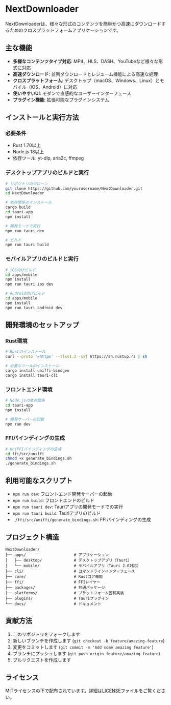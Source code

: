 # NextDownloader

NextDownloaderは、様々な形式のコンテンツを簡単かつ高速にダウンロードするためのクロスプラットフォームアプリケーションです。

## 主な機能

- **多様なコンテンツタイプ対応**: MP4、HLS、DASH、YouTubeなど様々な形式に対応
- **高速ダウンロード**: 並列ダウンロードとレジューム機能による高速な処理
- **クロスプラットフォーム**: デスクトップ（macOS、Windows、Linux）とモバイル（iOS、Android）に対応
- **使いやすいUI**: モダンで直感的なユーザーインターフェース
- **プラグイン機能**: 拡張可能なプラグインシステム

## インストールと実行方法

### 必要条件

- Rust 1.70以上
- Node.js 18以上
- 依存ツール: yt-dlp, aria2c, ffmpeg

### デスクトップアプリのビルドと実行

```bash
# リポジトリのクローン
git clone https://github.com/yourusername/NextDownloader.git
cd NextDownloader

# 依存関係のインストール
cargo build
cd tauri-app
npm install

# 開発モードで実行
npm run tauri dev

# ビルド
npm run tauri build
```

### モバイルアプリのビルドと実行

```bash
# iOS向けビルド
cd apps/mobile
npm install
npm run tauri ios dev

# Android向けビルド
cd apps/mobile
npm install
npm run tauri android dev
```

## 開発環境のセットアップ

### Rust環境

```bash
# Rustのインストール
curl --proto '=https' --tlsv1.2 -sSf https://sh.rustup.rs | sh

# 必要なツールのインストール
cargo install uniffi-bindgen
cargo install tauri-cli
```

### フロントエンド環境

```bash
# Node.jsの依存関係
cd tauri-app
npm install

# 開発サーバーの起動
npm run dev
```

### FFIバインディングの生成

```bash
# UniFFIバインディングの生成
cd ffi/src/uniffi
chmod +x generate_bindings.sh
./generate_bindings.sh
```

## 利用可能なスクリプト

- `npm run dev`: フロントエンド開発サーバーの起動
- `npm run build`: フロントエンドのビルド
- `npm run tauri dev`: Tauriアプリの開発モードでの実行
- `npm run tauri build`: Tauriアプリのビルド
- `./ffi/src/uniffi/generate_bindings.sh`: FFIバインディングの生成

## プロジェクト構造

```
NextDownloader/
├── apps/                     # アプリケーション
│   ├── desktop/              # デスクトップアプリ（Tauri）
│   └── mobile/               # モバイルアプリ（Tauri 2.0対応）
├── cli/                      # コマンドラインインターフェース
├── core/                     # Rustコア機能
├── ffi/                      # FFIレイヤー
├── packages/                 # 共通パッケージ
├── platforms/                # プラットフォーム固有実装
├── plugins/                  # Tauriプラグイン
└── docs/                     # ドキュメント
```

## 貢献方法

1. このリポジトリをフォークします
2. 新しいブランチを作成します (`git checkout -b feature/amazing-feature`)
3. 変更をコミットします (`git commit -m 'Add some amazing feature'`)
4. ブランチにプッシュします (`git push origin feature/amazing-feature`)
5. プルリクエストを作成します

## ライセンス

MITライセンスの下で配布されています。詳細は[LICENSE](LICENSE)ファイルをご覧ください。